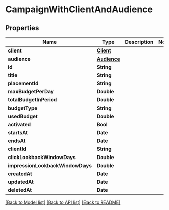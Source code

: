# CampaignWithClientAndAudience

## Properties
Name | Type | Description | Notes
------------ | ------------- | ------------- | -------------
**client** | [**Client**](Client.md) |  | 
**audience** | [**Audience**](Audience.md) |  | 
**id** | **String** |  | 
**title** | **String** |  | 
**placementId** | **String** |  | 
**maxBudgetPerDay** | **Double** |  | 
**totalBudgetInPeriod** | **Double** |  | 
**budgetType** | **String** |  | 
**usedBudget** | **Double** |  | 
**activated** | **Bool** |  | 
**startsAt** | **Date** |  | 
**endsAt** | **Date** |  | 
**clientId** | **String** |  | 
**clickLookbackWindowDays** | **Double** |  | 
**impressionLookbackWindowDays** | **Double** |  | 
**createdAt** | **Date** |  | 
**updatedAt** | **Date** |  | 
**deletedAt** | **Date** |  | 

[[Back to Model list]](../README.md#documentation-for-models) [[Back to API list]](../README.md#documentation-for-api-endpoints) [[Back to README]](../README.md)



